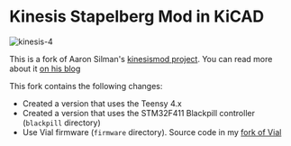 # Kinesis Stapelberg Mod in KiCAD

![kinesis-4](https://user-images.githubusercontent.com/800930/185990424-a96519af-f886-4df4-ae59-8d9ac59fb093.jpg)

This is a fork of Aaron Silman's [kinesismod project](https://gitlab.com/Silman/kinesismod.git).  You can read more about it [on his blog](https://silman.io/project/kinesis_mod/)

This fork contains the following changes:

* Created a version that uses the Teensy 4.x
* Created a version that uses the STM32F411 Blackpill controller (`blackpill` directory)
* Use Vial firmware (`firmware` directory).  Source code in my [fork of Vial](https://github.com/dcpedit/vial-qmk/tree/vial/keyboards/dcpedit/kint_bp)
